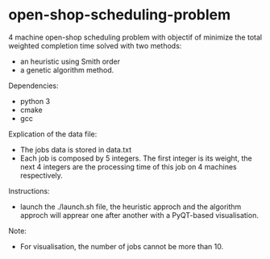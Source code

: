 # open-shop-scheduling-problem
4 machine open-shop scheduling problem with objectif of minimize the total weighted completion time solved with two methods: 
  * an heuristic using Smith order 
  * a genetic algorithm method.


Dependencies:
  * python 3
  * cmake
  * gcc

Explication of the data file:
  * The jobs data is stored in data.txt
  * Each job is composed by 5 integers. The first integer is its weight, the next 4 integers are the processing time of this job on 4 machines respectively.



Instructions:
  * launch the ./launch.sh file, the heuristic approch and the algorithm approch will apprear one after another with a PyQT-based visualisation.

Note:
  * For visualisation, the number of jobs cannot be more than 10.
